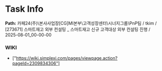 # Task Info

**Path:** 카페24(주)\본사사업장\[CG]MI본부\고객성장센터\시너지그룹\PnP팀 / tkim / [273671] 스마트재고 외부 컨설팅 _ 스마트재고 신규 고객대상 외부 컨설팅 진행 / 2025-08-01_00-00-00

### WIKI
- ["https://wiki.simplexi.com/pages/viewpage.action?pageId=2309834306"]

